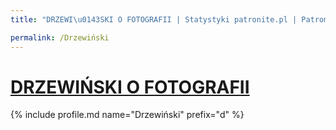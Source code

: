 ```yaml
---
title: "DRZEWI\u0143SKI O FOTOGRAFII | Statystyki patronite.pl | Patromierz"

permalink: /Drzewiński
---
```


# [DRZEWIŃSKI O FOTOGRAFII](https://patronite.pl/Drzewiński)

{% include profile.md name="Drzewiński" prefix="d" %}
